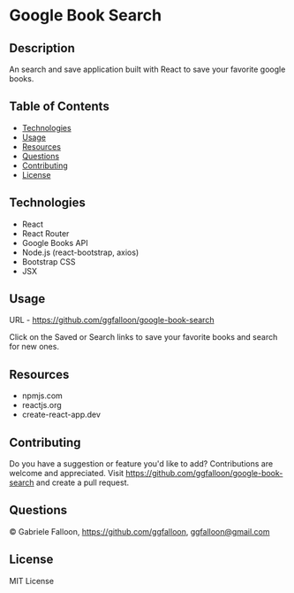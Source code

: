 # Google Book Search

## Description
An search and save application built with React to save your favorite google books.

## Table of Contents

* [Technologies](#technologies)
* [Usage](#usage)
* [Resources](#resources)
* [Questions](#questions)
* [Contributing](#contributing)
* [License](#license)

## Technologies
* React
* React Router
* Google Books API
* Node.js (react-bootstrap, axios)
* Bootstrap CSS
* JSX

## Usage

URL - https://github.com/ggfalloon/google-book-search

Click on the Saved or Search links to save your favorite books and search for new ones.

## Resources

* npmjs.com
* reactjs.org
* create-react-app.dev

## Contributing

Do you have a suggestion or feature you'd like to add? 
Contributions are welcome and appreciated. Visit https://github.com/ggfalloon/google-book-search and create a pull request.

## Questions

&copy; Gabriele Falloon, https://github.com/ggfalloon, ggfalloon@gmail.com

## License

MIT License
